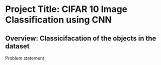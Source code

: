 # Project Title: CIFAR 10 Image Classification using CNN

## Overview: Classicifacation of the objects in the dataset

Problem statement

